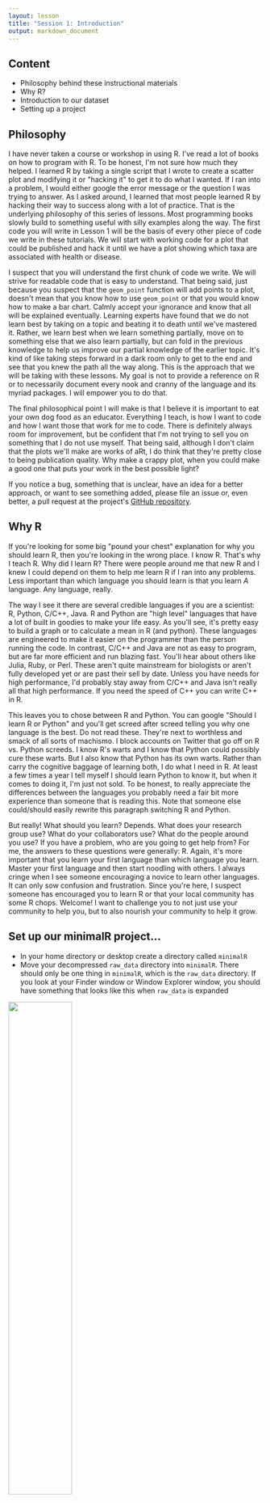 ```yaml
---
layout: lesson
title: "Session 1: Introduction"
output: markdown_document
---
```


## Content
* Philosophy behind these instructional materials
* Why R?
* Introduction to our dataset
* Setting up a project





## Philosophy
I have never taken a course or workshop in using R. I've read a lot of books on how to program with R. To be honest, I'm not sure how much they helped. I learned R by taking a single script that I wrote to create a scatter plot and modifying it or "hacking it" to get it to do what I wanted. If I ran into a problem, I would either google the error message or the question I was trying to answer. As I asked around, I learned that most people learned R by hacking their way to success along with a lot of practice. That is the underlying philosophy of this series of lessons. Most programming books slowly build to something useful with silly examples along the way. The first code you will write in Lesson 1 will be the basis of every other piece of code we write in these tutorials. We will start with working code for a plot that could be published and hack it until we have a plot showing which taxa are associated with health or disease.

I suspect that you will understand the first chunk of code we write. We will strive for readable code that is easy to understand. That being said, just because you suspect that the `geom_point` function will add points to a plot, doesn't mean that you know how to use `geom_point` or that you would know how to make a bar chart. Calmly accept your ignorance and know that all will be explained eventually. Learning experts have found that we do not learn best by taking on a topic and beating it to death until we've mastered it. Rather, we learn best when we learn something partially, move on to something else that we also learn partially, but can fold in the previous knowledge to help us improve our partial knowledge of the earlier topic. It's kind of like taking steps forward in a dark room only to get to the end and see that you knew the path all the way along. This is the approach that we will be taking with these lessons. My goal is not to provide a reference on R or to necessarily document every nook and cranny of the language and its myriad packages. I will empower you to do that.

The final philosophical point I will make is that I believe it is important to eat your own dog food as an educator. Everything I teach, is how I want to code and how I want those that work for me to code. There is definitely always room for improvement, but be confident that I'm not trying to sell you on something that I do not use myself. That being said, although I don't claim that the plots we'll make are works of aRt, I do think that they're pretty close to being publication quality. Why make a crappy plot, when you could make a good one that puts your work in the best possible light?

If you notice a bug, something that is unclear, have an idea for a better approach, or want to see something added, please file an issue or, even better, a pull request at the project's [GitHub repository](https://github.com/riffomonas/minimalR).

## Why R
If you're looking for some big "pound your chest" explanation for why you should learn R, then you're looking in the wrong place. I know R. That's why I teach R. Why did I learn R? There were people around me that new R and I knew I could depend on them to help me learn R if I ran into any problems. Less important than which language you should learn is that you learn *A* language. Any language, really.

The way I see it there are several credible languages if you are a scientist: R, Python, C/C++, Java. R and Python are "high level" languages that have a lot of built in goodies to make your life easy. As you'll see, it's pretty easy to build a graph or to calculate a mean in R (and python). These languages are engineered to make it easier on the programmer than the person running the code. In contrast, C/C++ and Java are not as easy to program, but are far more efficient and run blazing fast. You'll hear about others like Julia, Ruby, or Perl. These aren't quite mainstream for biologists or aren't fully developed yet or are past their sell by date. Unless you have needs for high performance, I'd probably stay away from C/C++ and Java isn't really all that high performance. If you need the speed of C++ you can write C++ in R.

This leaves you to chose between R and Python. You can google "Should I learn R or Python" and you'll get screed after screed telling you why one language is the best. Do not read these. They're next to worthless and smack of all sorts of machismo. I block accounts on Twitter that go off on R vs. Python screeds. I know R's warts and I know that Python could possibly cure these warts. But I also know that Python has its own warts. Rather than carry the cognitive baggage of learning both, I do what I need in R. At least a few times a year I tell myself I should learn Python to know it, but when it comes to doing it, I'm just not sold. To be honest, to really appreciate the differences between the languages you probably need a fair bit more experience than someone that is reading this. Note that someone else could/should easily rewrite this paragraph switching R and Python.

But really! What should you learn? Depends. What does your research group use? What do your collaborators use? What do the people around you use? If you have a problem, who are you going to get help from? For me, the answers to these questions were generally: R. Again, it's more important that you learn your first language than which language you learn. Master your first language and then start noodling with others. I always cringe when I see someone encouraging a novice to learn other languages. It can only sow confusion and frustration. Since you're here, I suspect someone has encouraged you to learn R or that your local community has some R chops. Welcome! I want to challenge you to not just use your community to help you, but to also nourish your community to help it grow.




## Set up our minimalR project...
* In your home directory or desktop create a directory called `minimalR`
* Move your decompressed `raw_data` directory into `minimalR`. There should only be one thing in `minimalR`, which is the `raw_data` directory. If you look at your Finder window or Window Explorer window, you should have something that looks like this when `raw_data` is expanded

<img src="assets/images/folder_setup.png" width="50%">

* To make life easier, you should start with RStudio. Open `RStudio` and do "File->New Project->Existing Directory".

<img src="assets/images/file_menu.png" width="50%">

* Once you're in the "Create Project" dialog click on the "Existing Directory" link.

<img src="assets/images/new_project.png" width="50%">


* Use the "Browse" button to find `minimalR`. Once you're there (you should only see `raw_data` in the directory), select open.

<img src="assets/images/browse_to_project.png" width="50%">

* My copy of `minimalR` is on the desktop and it lists my "Project working directory" as `~/Desktop/minimalR`. Click "Create Project"

<img src="assets/images/create_project.png" width="50%">

* In the lower right corner of the RStudio program window you will see that the "Files" tab is selected. In the panel it will have a file called `minimalR.Rproj` and a directory called `raw_data`.

<img src="assets/images/files_panel.png" width="50%">

* Quit RStudio
* Use your finder to navigate to your `minimalR` directory
* Double click on `minimalR.Rproj`. This is probably the quickest way to have RStudio open up in your desired working directory.

<img src="assets/images/start_w_project.png" width="50%">
